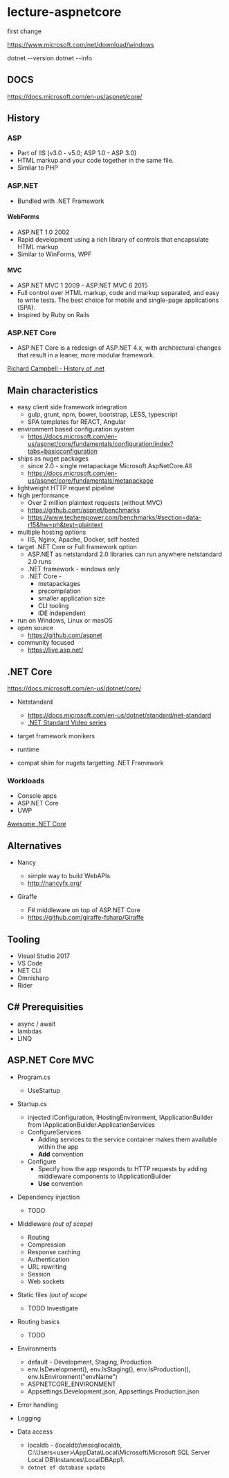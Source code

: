 # lecture-aspnetcore

first change

https://www.microsoft.com/net/download/windows

dotnet --version
dotnet --info

## DOCS

<https://docs.microsoft.com/en-us/aspnet/core/>

## History

### ASP

* Part of IIS (v3.0 - v5.0; ASP 1.0 - ASP 3.0)
* HTML markup and your code together in the same file. 
* Similar to PHP

### ASP.NET

* Bundled with .NET Framework

#### WebForms

* ASP.NET 1.0 2002
* Rapid development using a rich library of controls that encapsulate HTML markup
* Similar to WinForms, WPF

#### MVC

* ASP.NET MVC 1 2009 - ASP.NET MVC 6 2015
* Full control over HTML markup, code and markup separated, and easy to write tests. The best choice for mobile and single-page applications (SPA).
* Inspired by Ruby on Rails

### ASP.NET Core

* ASP.NET Core is a redesign of ASP.NET 4.x, with architectural changes that result in a leaner, more modular framework.

[Richard Campbell - History of .net](https://www.youtube.com/watch?v=trHTLFNFoWk&index=2&list=PLhXtQ8wzJ0uEDyBeqHIHxE6cwD6Ux5oeB&t=0s)

## Main characteristics

* easy client side framework integration
  * gulp, grunt, npm, bower, bootstrap, LESS, typescript
  * SPA templates for REACT, Angular
* environment based configuration system 
  * <https://docs.microsoft.com/en-us/aspnet/core/fundamentals/configuration/index?tabs=basicconfiguration>
* ships as nuget packages
  * since 2.0 - single metapackage Microsoft.AspNetCore.All
  * <https://docs.microsoft.com/en-us/aspnet/core/fundamentals/metapackage>
* lightweight HTTP request pipeline
* high performance
  * Over 2 million plaintext requests (without MVC)
  * <https://github.com/aspnet/benchmarks>
  * <https://www.techempower.com/benchmarks/#section=data-r15&hw=ph&test=plaintext>
* multiple hosting options
  * IIS, Nginx, Apache, Docker, self hosted
* target .NET Core or Full framework option
  * ASP.NET as netstandard 2.0 libraries can run anywhere netstandard 2.0 runs
  * .NET framework - windows only
  * .NET Core - 
    * metapackages
    * precompilation
    * smaller application size
    * CLI tooling
    * IDE independent
* run on Windows, Linux or masOS
* open source
  * <https://github.com/aspnet>
* community focused
  * <https://live.asp.net/>

## .NET Core

<https://docs.microsoft.com/en-us/dotnet/core/>

* Netstandard
  * <https://docs.microsoft.com/en-us/dotnet/standard/net-standard>
  * [.NET Standard Video series](https://www.youtube.com/watch?v=HyfDG4mjBPk&feature=youtu.be&list=PLRAdsfhKI4OWx321A_pr-7HhRNk7wOLLY)

* target framework monikers
* runtime

* compat shim for nugets targetting .NET Framework

### Workloads

* Console apps
* ASP.NET Core
* UWP

[Awesome .NET Core](https://github.com/thangchung/awesome-dotnet-core)

## Alternatives

* Nancy
  * simple way to build WebAPIs
  * <http://nancyfx.org/>

* Giraffe
  * F# middleware on top of ASP.NET Core
  * <https://github.com/giraffe-fsharp/Giraffe>

## Tooling

* Visual Studio 2017
* VS Code
* NET CLI
* Omnisharp
* Rider

## C# Prerequisities

* async / await
* lambdas
* LINQ

## ASP.NET Core MVC

* Program.cs
  * UseStartup

* Startup.cs
  * injected IConfiguration, IHostingEnvironment, IApplicationBuilder from  IApplicationBuilder.ApplicationServices
  * ConfigureServices
    * Adding services to the service container makes them available within the app
    * **Add** convention
  * Configure
    * Specify how the app responds to HTTP requests by adding middleware components to IApplicationBuilder
    * **Use** convention

* Dependency injection
  * TODO

* Middleware _(out of scope)_
  * Routing
  * Compression
  * Response caching
  * Authentication
  * URL rewriting
  * Session
  * Web sockets

* Static files _(out of scope_
  * TODO Investigate

* Routing basics
  * TODO

* Environments
  * default - Development, Staging, Production
  * env.IsDevelopment(), env.IsStaging(), env.IsProduction(), env.IsEnvironment("envName")
  * ASPNETCORE_ENVIRONMENT
  * Appsettings.Development.json, Appsettings.Production.json

* Error handling
* Logging

* Data access
  * localdb - (localdb)\\mssqllocaldb, C:\Users\<user>\AppData\Local\Microsoft\Microsoft SQL Server Local DB\Instances\LocalDBApp1\.
  * ```dotnet ef database update```

